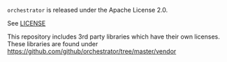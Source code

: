 `orchestrator` is released under the Apache License 2.0.

See [LICENSE](https://github.com/github/orchestrator/blob/master/LICENSE)

This repository includes 3rd party libraries which have their own licenses. These libraries are found under https://github.com/github/orchestrator/tree/master/vendor
